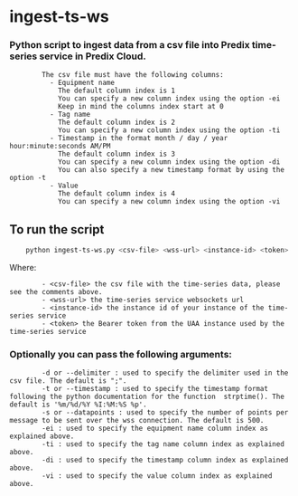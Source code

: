 # ingest-ts-ws
### Python script to ingest data from a csv file into Predix time-series service in Predix Cloud.

            The csv file must have the following columns:
              - Equipment name
                The default column index is 1
                You can specify a new column index using the option -ei
                Keep in mind the columns index start at 0
              - Tag name
                The default column index is 2
                You can specify a new column index using the option -ti
              - Timestamp in the format month / day / year hour:minute:seconds AM/PM
                The default column index is 3
                You can specify a new column index using the option -di
                You can also specify a new timestamp format by using the option -t
              - Value
                The default column index is 4
                You can specify a new column index using the option -vi

## To run the script
```bash
	python ingest-ts-ws.py <csv-file> <wss-url> <instance-id> <token>
```
Where:

            - <csv-file> the csv file with the time-series data, please see the comments above.
            - <wss-url> the time-series service websockets url
            - <instance-id> the instance id of your instance of the time-series service
            - <token> the Bearer token from the UAA instance used by the time-series service

### Optionally you can pass the following arguments:

            -d or --delimiter : used to specify the delimiter used in the csv file. The default is ";".
            -t or --timestamp : used to specify the timestamp format following the python documentation for the function  strptime(). The default is '%m/%d/%Y %I:%M:%S %p'.
            -s or --datapoints : used to specify the number of points per message to be sent over the wss connection. The default is 500.
            -ei : used to specify the equipment name column index as explained above.
            -ti : used to specify the tag name column index as explained above.
            -di : used to specify the timestamp column index as explained above.
            -vi : used to specify the value column index as explained above.
